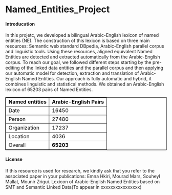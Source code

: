 # Named_Entities_Project

<h4>Introducation</h4>

In this projetc, we developed a bilingual Arabic-English lexicon of named entities (NE). The construction of this lexicon is based on three main resources: Semantic web standard DBpedia, Arabic-English parallel corpus and linguistic tools. Using these resources, aligned equivalent Named Entities are detected and extracted automatically from the Arabic-English corpus. To reach our goal, we followed different steps starting by the pre-editing of the linked data entities and the parallel corpus and then applying our automatic model for detection, extraction and translation of Arabic-English Named Entities. Our approach is fully automatic and hybrid, it combines linguistic and statistical methods. We obtained an Arabic-English lexicon of 65203 pairs of Named Entities.
<br>

<table border="1" style="background-color:#FFFFFF;border-collapse:collapse;border:1px solid #000000;color:#000000;width:100%" cellpadding="3" cellspacing="3">
	<tr>
		<td><b>Named entities</b></td>
		<td><b>Arabic-English Pairs</b></td>
	</tr>
	<tr>
		<td>Date</td>
		<td>16450</td>
	</tr>
	<tr>
		<td>Person</td>
		<td>27480</td>
	</tr>
	<tr>
		<td>Organization</td>
		<td>17237</td>
	</tr>
	<tr>
		<td>Location</td>
		<td>4036</td>
	</tr>
	<tr>
		<td>Overall</td>
		<td><b>65203</b></td>
	</tr>
</table>



<h4>License</h4>

If this resource is used for research, we kindly ask that you refer to the associated paper in your publications:
Emna Hkiri, Mourad Mars, Souheyl Mallat, Mounir Zrigui. Lexicon of Arabic-English Named Entities based on SMT and Semantic Linked Data(To appear in xxxxxxxxxxxxxxxx)